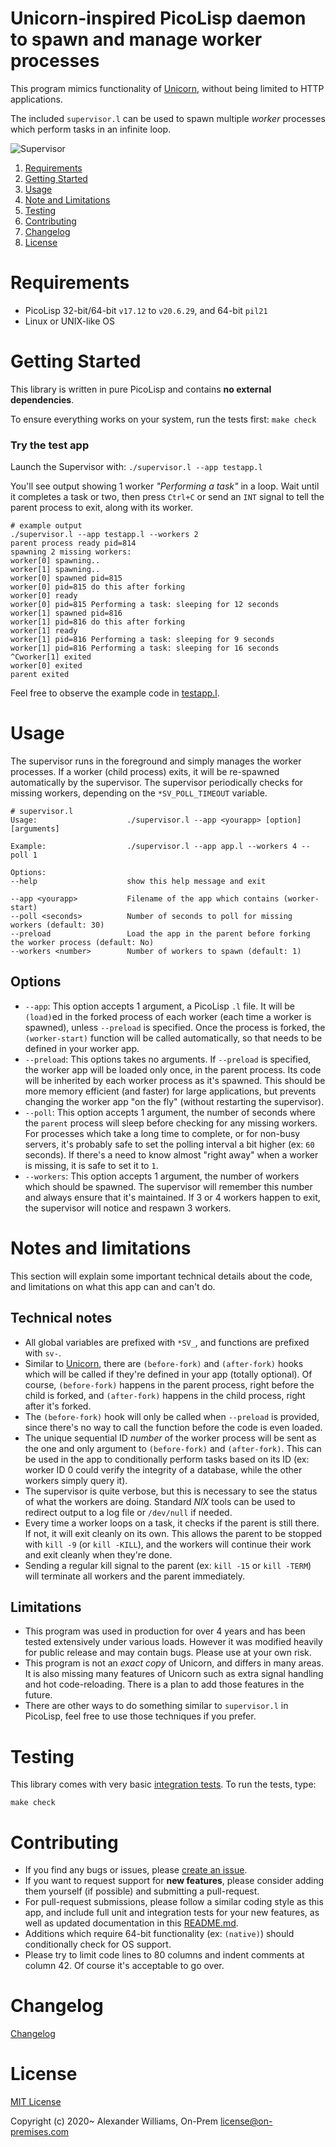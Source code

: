 # Unicorn-inspired PicoLisp daemon to spawn and manage worker processes

This program mimics functionality of [Unicorn](https://yhbt.net/unicorn/), without being limited to HTTP applications.

The included `supervisor.l` can be used to spawn multiple _worker_ processes which perform tasks in an infinite loop.

![Supervisor](https://user-images.githubusercontent.com/153401/85007713-68f87b80-b14b-11ea-840e-aed11b992a72.png)

  1. [Requirements](#requirements)
  2. [Getting Started](#getting-started)
  3. [Usage](#usage)
  4. [Note and Limitations](#notes-and-limitations)
  5. [Testing](#testing)
  6. [Contributing](#contributing)
  7. [Changelog](#changelog)
  8. [License](#license)

# Requirements

  * PicoLisp 32-bit/64-bit `v17.12` to `v20.6.29`, and 64-bit `pil21`
  * Linux or UNIX-like OS

# Getting Started

This library is written in pure PicoLisp and contains **no external dependencies**.

To ensure everything works on your system, run the tests first: `make check`

### Try the test app

Launch the Supervisor with: `./supervisor.l --app testapp.l`

You'll see output showing 1 worker _"Performing a task"_ in a loop. Wait until it completes a task or two, then press `Ctrl+C` or send an `INT` signal to tell the parent process to exit, along with its worker.

```
# example output
./supervisor.l --app testapp.l --workers 2
parent process ready pid=814
spawning 2 missing workers:
worker[0] spawning..
worker[1] spawning..
worker[0] spawned pid=815
worker[0] pid=815 do this after forking
worker[0] ready
worker[0] pid=815 Performing a task: sleeping for 12 seconds
worker[1] spawned pid=816
worker[1] pid=816 do this after forking
worker[1] ready
worker[1] pid=816 Performing a task: sleeping for 9 seconds
worker[1] pid=816 Performing a task: sleeping for 16 seconds
^Cworker[1] exited
worker[0] exited
parent exited
```

Feel free to observe the example code in [testapp.l](testapp.l).

# Usage

The supervisor runs in the foreground and simply manages the worker processes. If a worker (child process) exits, it will be re-spawned automatically by the supervisor. The supervisor periodically checks for missing workers, depending on the `*SV_POLL_TIMEOUT` variable.

```
# supervisor.l
Usage:                    ./supervisor.l --app <yourapp> [option] [arguments]

Example:                  ./supervisor.l --app app.l --workers 4 --poll 1

Options:
--help                    show this help message and exit

--app <yourapp>           Filename of the app which contains (worker-start)
--poll <seconds>          Number of seconds to poll for missing workers (default: 30)
--preload                 Load the app in the parent before forking the worker process (default: No)
--workers <number>        Number of workers to spawn (default: 1)
```

## Options

* `--app`: This option accepts 1 argument, a PicoLisp `.l` file. It will be `(load)`ed in the forked process of each worker (each time a worker is spawned), unless `--preload` is specified. Once the process is forked, the `(worker-start)` function will be called automatically, so that needs to be defined in your worker app.
* `--preload`: This options takes no arguments. If `--preload` is specified, the worker app will be loaded only once, in the parent process. Its code will be inherited by each worker process as it's spawned. This should be more memory efficient (and faster) for large applications, but prevents changing the worker app "on the fly" (without restarting the supervisor).
* `--poll`: This option accepts 1 argument, the number of seconds where the `parent` process will sleep before checking for any missing workers. For processes which take a long time to complete, or for non-busy servers, it's probably safe to set the polling interval a bit higher (ex: `60` seconds). If there's a need to know almost "right away" when a worker is missing, it is safe to set it to `1`.
* `--workers`: This option accepts 1 argument, the number of workers which should be spawned. The supervisor will remember this number and always ensure that it's maintained. If 3 or 4 workers happen to exit, the supervisor will notice and respawn 3 workers.

# Notes and limitations

This section will explain some important technical details about the code, and limitations on what this app can and can't do.

## Technical notes

  * All global variables are prefixed with `*SV_`, and functions are prefixed with `sv-`.
  * Similar to [Unicorn](https://yhbt.net/unicorn/), there are `(before-fork)` and `(after-fork)` hooks which will be called if they're defined in your app (totally optional). Of course, `(before-fork)` happens in the parent process, right before the child is forked, and `(after-fork)` happens in the child process, right after it's forked.
  * The `(before-fork)` hook will only be called when `--preload` is provided, since there's no way to call the function before the code is even loaded.
  * The unique sequential ID _number_ of the worker process will be sent as the one and only argument to `(before-fork)` and `(after-fork)`. This can be used in the app to conditionally perform tasks based on its ID (ex: worker ID 0 could verify the integrity of a database, while the other workers simply query it).
  * The supervisor is quite verbose, but this is necessary to see the status of what the workers are doing. Standard *NIX* tools can be used to redirect output to a log file or `/dev/null` if needed.
  * Every time a worker loops on a task, it checks if the parent is still there. If not, it will exit cleanly on its own. This allows the parent to be stopped with `kill -9` (or `kill -KILL`), and the workers will continue their work and exit cleanly when they're done.
  * Sending a regular kill signal to the parent (ex: `kill -15` or `kill -TERM`) will terminate all workers and the parent immediately.

## Limitations

  * This program was used in production for over 4 years and has been tested extensively under various loads. However it was modified heavily for public release and may contain bugs. Please use at your own risk.
  * This program is not an _exact copy_ of Unicorn, and differs in many areas. It is also missing many features of Unicorn such as extra signal handling and hot code-reloading. There is a plan to add those features in the future.
  * There are other ways to do something similar to `supervisor.l` in PicoLisp, feel free to use those techniques if you prefer.

# Testing

This library comes with very basic [integration tests](https://github.com/aw/picolisp-unit). To run the tests, type:

    make check

# Contributing

  * If you find any bugs or issues, please [create an issue](https://github.com/aw/picolisp-supervisor/issues/new).
  * If you want to request support for **new features**, please consider adding them yourself (if possible) and submitting a pull-request.
  * For pull-request submissions, please follow a similar coding style as this app, and include full unit and integration tests for your new features, as well as updated documentation in this [README.md](README.md).
  * Additions which require 64-bit functionality (ex: `(native)`) should conditionally check for OS support.
  * Please try to limit code lines to 80 columns and indent comments at column 42. Of course it's acceptable to go over.

# Changelog

[Changelog](CHANGELOG.md)

# License

[MIT License](LICENSE)

Copyright (c) 2020~ Alexander Williams, On-Prem <license@on-premises.com>
